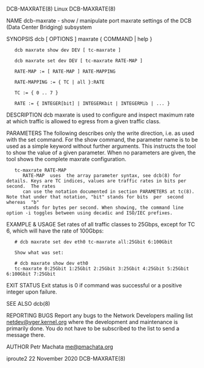DCB-MAXRATE(8)								     Linux								DCB-MAXRATE(8)

NAME
       dcb-maxrate - show / manipulate port maxrate settings of the DCB (Data Center Bridging) subsystem

SYNOPSIS
       dcb [ OPTIONS ] maxrate { COMMAND | help }

       dcb maxrate show dev DEV [ tc-maxrate ]

       dcb maxrate set dev DEV [ tc-maxrate RATE-MAP ]

       RATE-MAP := [ RATE-MAP ] RATE-MAPPING

       RATE-MAPPING := { TC | all }:RATE

       TC := { 0 .. 7 }

       RATE := { INTEGER[bit] | INTEGERKbit | INTEGERMib | ... }

DESCRIPTION
       dcb maxrate is used to configure and inspect maximum rate at which traffic is allowed to egress from a given traffic class.

PARAMETERS
       The following describes only the write direction, i.e. as used with the set command. For the show command, the parameter name is to be used as a simple
       keyword without further arguments. This instructs the tool to show the value of a given parameter. When no parameters are given, the tool shows the
       complete maxrate configuration.

       tc-maxrate RATE-MAP
	      RATE-MAP	uses  the array parameter syntax, see dcb(8) for details. Keys are TC indices, values are traffic rates in bits per second.  The rates
	      can use the notation documented in section PARAMETERS at tc(8).  Note that under that notation, "bit" stands for bits  per  second  whereas  "b"
	      stands for bytes per second. When showing, the command line option -i toggles between using decadic and ISO/IEC prefixes.

EXAMPLE & USAGE
       Set rates of all traffic classes to 25Gbps, except for TC 6, which will have the rate of 100Gbps:

       # dcb maxrate set dev eth0 tc-maxrate all:25Gbit 6:100Gbit

       Show what was set:

       # dcb maxrate show dev eth0
       tc-maxrate 0:25Gbit 1:25Gbit 2:25Gbit 3:25Gbit 4:25Gbit 5:25Gbit 6:100Gbit 7:25Gbit

EXIT STATUS
       Exit status is 0 if command was successful or a positive integer upon failure.

SEE ALSO
       dcb(8)

REPORTING BUGS
       Report  any  bugs  to the Network Developers mailing list <netdev@vger.kernel.org> where the development and maintenance is primarily done.  You do not
       have to be subscribed to the list to send a message there.

AUTHOR
       Petr Machata <me@pmachata.org>

iproute2							       22 November 2020								DCB-MAXRATE(8)
